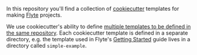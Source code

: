 In this repository you'll find a collection of [cookiecutter](https://cookiecutter.readthedocs.io/en/latest/) templates for making [Flyte](https://github.com/flyteorg/flyte) projects.

We use cookiecutter's ability to define [multiple templates to be defined in the same repository](https://cookiecutter.readthedocs.io/en/latest/advanced/directories.html). Each cookiecutter template is defined in a separate directory, e.g. the template used in Flyte's [Getting Started](https://docs.flyte.org/en/latest/getting_started.html) guide lives in a directory called `simple-example`.
